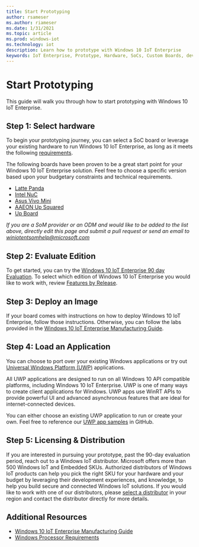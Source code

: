 ```yaml
---
title: Start Prototyping
author: rsameser
ms.author: riameser
ms.date: 1/31/2021
ms.topic: article
ms.prod: windows-iot
ms.technology: iot
description: Learn how to prototype with Windows 10 IoT Enterprise
keywords: IoT Enterprise, Prototype, Hardware, SoCs, Custom Boards, development devices, boards, SOC, SOM, system on chips, Windows IoT
---
```

# Start Prototyping
This guide will walk you through how to start prototyping with Windows 10 IoT Enterprise.

## Step 1: Select hardware
To begin your prototyping journey, you can select a SoC board or leverage your existing hardware to run Windows 10 IoT Enterprise, as long as it meets the following [requirements](./Hardware_Requirements.md).

The following boards have been proven to be a great start point for your Windows 10 IoT Enterprise solution. Feel free to choose a specific version based upon your budgetary constraints and technical requirements.

* [Latte Panda](https://www.lattepanda.com/)
* [Intel NuC](https://www.intel.com/content/www/us/en/products/boards-kits/nuc.html)
* [Asus Vivo Mini](https://www.asus.com/us/Mini-PCs/VivoMini-Products/)
* [AAEON Up Squared](https://www.aaeon.com/en/p/iot-gateway-maker-boards-up-squared)
* [Up Board](https://up-board.org/up/specifications/)

*If you are a SoM provider or an ODM and would like to be added to the list above, directly edit this page and submit a pull request or send an email to winiotentsomhelp@microsoft.com*

## Step 2: Evaluate Edition
To get started, you can try the [Windows 10 IoT Enterprise 90 day Evaluation](https://www.microsoft.com/evalcenter/evaluate-windows-10-enterprise). To select which edition of Windows 10 IoT Enterprise you would like to work with, review [Features by Release](../Features.md).

## Step 3: Deploy an Image
If your board comes with instructions on how to deploy Windows 10 IoT Enterprise, follow those instructions. Otherwise, you can follow the labs provided in the [Windows 10 IoT Enterprise Manufacturing Guide](../Commercialization/Manufacturing-Guide.md).

## Step 4: Load an Application
You can choose to port over your existing Windows applications or try out [Universal Windows Platform (UWP)](https://docs.microsoft.com/windows/uwp/get-started/universal-application-platform-guide) applications.

All UWP applications are designed to run on all Windows 10 API compatible platforms, including Windows 10 IoT Enterprise. UWP is one of many ways to create client applications for Windows. UWP apps use WinRT APIs to provide powerful UI and advanced asynchronous features that are ideal for internet-connected devices.

You can either choose an existing UWP application to run or create your own. Feel free to reference our [UWP app samples](https://github.com/microsoft/Windows-universal-samples) in GitHub.

## Step 5: Licensing & Distribution
If you are interested in pursuing your prototype, past the 90-day evaluation period, reach out to a Windows IoT distributor. Microsoft offers more than 500 Windows IoT and Embedded SKUs. Authorized distributors of Windows IoT products can help you pick the right SKU for your hardware and your budget by leveraging their development experiences, and knowledge, to help you build secure and connected Windows IoT solutions. If you would like to work with one of our distributors, please [select a distributor](https://aka.ms/IoTDistributorList) in your region and contact the distributor directly for more details.

## Additional Resources
* [Windows 10 IoT Enterprise Manufacturing Guide](https://docs.microsoft.com/windows-hardware/manufacture/desktop/iot-ent-overview)
* [Windows Processor Requirements](https://docs.microsoft.com/windows-hardware/design/minimum/windows-processor-requirements)
